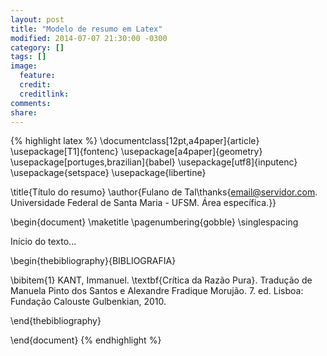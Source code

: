 ```yaml
---
layout: post
title: "Modelo de resumo em Latex"
modified: 2014-07-07 21:30:00 -0300
category: []
tags: []
image:
  feature: 
  credit: 
  creditlink: 
comments: 
share: 
---
```




{% highlight latex %}
\documentclass[12pt,a4paper]{article}
\usepackage[T1]{fontenc}
\usepackage[a4paper]{geometry}
\usepackage[portuges,brazilian]{babel}
\usepackage[utf8]{inputenc}
\usepackage{setspace}
\usepackage{libertine}


\title{Título do resumo}
\author{Fulano de Tal\thanks{email@servidor.com. Universidade Federal de Santa Maria - UFSM. Área específica.}}


\begin{document}
\maketitle
\pagenumbering{gobble}
\singlespacing

Início do texto...




\begin{thebibliography}{BIBLIOGRAFIA}

\bibitem{1} KANT, Immanuel. \textbf{Crítica da Razão Pura}. Tradução de Manuela Pinto dos Santos e Alexandre Fradique Morujão. 7. ed. Lisboa: Fundação Calouste Gulbenkian, 2010.

\end{thebibliography}

\end{document}
{% endhighlight %}